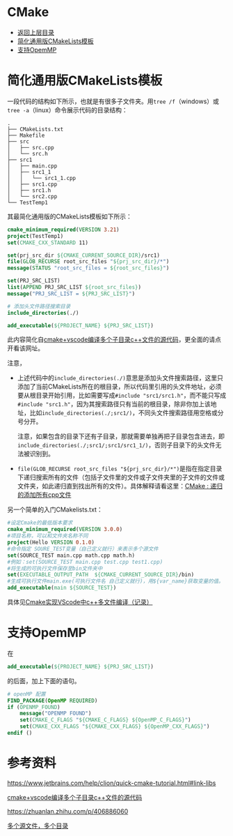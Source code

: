 # CMake

* [返回上层目录](../compiler-principles.md)
* [简化通用版CMakeLists模板](#简化通用版CMakeLists模板)
* [支持OpemMP](支持OpemMP)

# 简化通用版CMakeLists模板

一段代码的结构如下所示，也就是有很多子文件夹。用`tree /f`（windows）或`tree -a`（linux）命令展示代码的目录结构：

```shell
.
├── CMakeLists.txt
├── Makefile
├── src
│   ├── src.cpp
│   └── src.h
├── src1
│   ├── main.cpp
│   ├── src1_1
│   │   └── src1_1.cpp
│   ├── src1.cpp
│   ├── src1.h
│   └── src2.cpp
└── TestTemp1
```

 其最简化通用版的CMakeLists模板如下所示：

```cmake
cmake_minimum_required(VERSION 3.21)
project(TestTemp1)
set(CMAKE_CXX_STANDARD 11)

set(prj_src_dir ${CMAKE_CURRENT_SOURCE_DIR}/src1)
file(GLOB_RECURSE root_src_files "${prj_src_dir}/*")
message(STATUS "root_src_files = ${root_src_files}")

set(PRJ_SRC_LIST)
list(APPEND PRJ_SRC_LIST ${root_src_files})
message("PRJ_SRC_LIST = ${PRJ_SRC_LIST}")

# 添加头文件路径搜索目录
include_directories(./)

add_executable(${PROJECT_NAME} ${PRJ_SRC_LIST})
```

此内容简化自[cmake+vscode编译多个子目录c++文件的源代码](https://zhuanlan.zhihu.com/p/409339062)，更全面的请点开看该网址。

注意，

* 上述代码中的`include_directories(./)`意思是添加头文件搜索路径，这里只添加了当前CMakeLists所在的根目录，所以代码里引用的头文件地址，必须要从根目录开始引用，比如需要写成`#include "src1/src1.h"`，而不能只写成`#include "src1.h"`，因为其搜索路径只有当前的根目录，除非你加上该地址，比如`include_directories(./;src1/)`，不同头文件搜索路径用空格或分号分开。

  注意，如果包含的目录下还有子目录，那就需要单独再把子目录包含进去，即`include_directories(./;src1/;src1/src1_1/)`，否则子目录下的头文件无法被识别到。

* `file(GLOB_RECURSE root_src_files "${prj_src_dir}/*")`是指在指定目录下递归搜索所有的文件（包括子文件里的文件或子文件夹里的子文件的文件或文件夹，如此递归直到找出所有的文件）。具体解释请看这里：[CMake : 递归的添加所有cpp文件](https://www.cnblogs.com/yongdaimi/p/14689417.html)

另一个简单的入门CMakelists.txt：

```cmake
#设定Cmake的最低版本要求
cmake_minimum_required(VERSION 3.0.0)
#项目名称，可以和文件夹名称不同
project(Hello VERSION 0.1.0)
#命令指定 SOURE_TEST变量（自己定义就行）来表示多个源文件
set(SOURCE_TEST main.cpp math.cpp math.h)
#例如：set(SOURCE_TEST main.cpp test.cpp test1.cpp)
#将生成的可执行文件保存至bin文件夹中
set(EXECUTABLE_OUTPUT_PATH  ${CMAKE_CURRENT_SOURCE_DIR}/bin)
#生成可执行文件main.exe(可执行文件名 自己定义就行)，用${var_name}获取变量的值。
add_executable(main ${SOURCE_TEST})
```

具体见[Cmake实现VScode中c++多文件编译（记录）](https://blog.csdn.net/qq_52045548/article/details/127091568)

# 支持OpemMP

在

```cmake
add_executable(${PROJECT_NAME} ${PRJ_SRC_LIST})
```

的后面，加上下面的语句。

```cmake
# openMP 配置
FIND_PACKAGE(OpenMP REQUIRED)
if (OPENMP_FOUND)
    message("OPENMP FOUND")
    set(CMAKE_C_FLAGS "${CMAKE_C_FLAGS} ${OpenMP_C_FLAGS}")
    set(CMAKE_CXX_FLAGS "${CMAKE_CXX_FLAGS} ${OpenMP_CXX_FLAGS}")
endif ()
```

# 参考资料

https://www.jetbrains.com/help/clion/quick-cmake-tutorial.html#link-libs

[cmake+vscode编译多个子目录c++文件的源代码](https://zhuanlan.zhihu.com/p/409339062)

https://zhuanlan.zhihu.com/p/406886060

[多个源文件，多个目录](https://www.shuzhiduo.com/A/nAJvK2go5r/)

